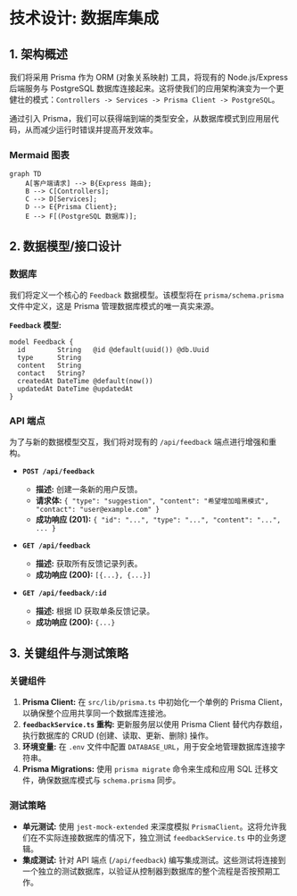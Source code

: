 # 技术设计: 数据库集成

## 1. 架构概述
我们将采用 Prisma 作为 ORM (对象关系映射) 工具，将现有的 Node.js/Express 后端服务与 PostgreSQL 数据库连接起来。这将使我们的应用架构演变为一个更健壮的模式：`Controllers -> Services -> Prisma Client -> PostgreSQL`。

通过引入 Prisma，我们可以获得端到端的类型安全，从数据库模式到应用层代码，从而减少运行时错误并提高开发效率。

### Mermaid 图表
```mermaid
graph TD
    A[客户端请求] --> B{Express 路由};
    B --> C[Controllers];
    C --> D[Services];
    D --> E{Prisma Client};
    E --> F[(PostgreSQL 数据库)];
```

## 2. 数据模型/接口设计

### 数据库
我们将定义一个核心的 `Feedback` 数据模型。该模型将在 `prisma/schema.prisma` 文件中定义，这是 Prisma 管理数据库模式的唯一真实来源。

**`Feedback` 模型:**
```prisma
model Feedback {
  id        String   @id @default(uuid()) @db.Uuid
  type      String
  content   String
  contact   String?
  createdAt DateTime @default(now())
  updatedAt DateTime @updatedAt
}
```

### API 端点
为了与新的数据模型交互，我们将对现有的 `/api/feedback` 端点进行增强和重构。

*   **`POST /api/feedback`**
    *   **描述:** 创建一条新的用户反馈。
    *   **请求体:** `{ "type": "suggestion", "content": "希望增加暗黑模式", "contact": "user@example.com" }`
    *   **成功响应 (201):** `{ "id": "...", "type": "...", "content": "...", ... }`

*   **`GET /api/feedback`**
    *   **描述:** 获取所有反馈记录列表。
    *   **成功响应 (200):** `[{...}, {...}]`

*   **`GET /api/feedback/:id`**
    *   **描述:** 根据 ID 获取单条反馈记录。
    *   **成功响应 (200):** `{...}`

## 3. 关键组件与测试策略

### 关键组件
1.  **Prisma Client:** 在 `src/lib/prisma.ts` 中初始化一个单例的 Prisma Client，以确保整个应用共享同一个数据库连接池。
2.  **`feedbackService.ts` 重构:** 更新服务层以使用 Prisma Client 替代内存数组，执行数据库的 CRUD (创建、读取、更新、删除) 操作。
3.  **环境变量:** 在 `.env` 文件中配置 `DATABASE_URL`，用于安全地管理数据库连接字符串。
4.  **Prisma Migrations:** 使用 `prisma migrate` 命令来生成和应用 SQL 迁移文件，确保数据库模式与 `schema.prisma` 同步。

### 测试策略
*   **单元测试:** 使用 `jest-mock-extended` 来深度模拟 `PrismaClient`。这将允许我们在不实际连接数据库的情况下，独立测试 `feedbackService.ts` 中的业务逻辑。
*   **集成测试:** 针对 API 端点 (`/api/feedback`) 编写集成测试。这些测试将连接到一个独立的测试数据库，以验证从控制器到数据库的整个流程是否按预期工作。